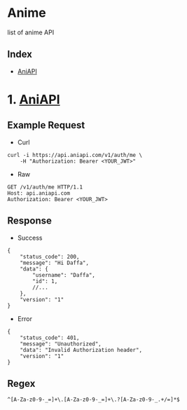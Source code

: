 # Anime
list of anime API

## Index
* [AniAPI](#1-aniapi)

# 1. [AniAPI](https://aniapi.com/docs/authentication)

## __Example Request__
* Curl
```
curl -i https://api.aniapi.com/v1/auth/me \
    -H "Authorization: Bearer <YOUR_JWT>"
```

* Raw
```
GET /v1/auth/me HTTP/1.1
Host: api.aniapi.com
Authorization: Bearer <YOUR_JWT>
```

## __Response__
* Success
```
{
    "status_code": 200,
    "message": "Hi Daffa",
    "data": {
        "username": "Daffa",
        "id": 1,
        //...
    },
    "version": "1"
}
```
* Error
```
{
    "status_code": 401,
    "message": "Unauthorized",
    "data": "Invalid Authorization header",
    "version": "1"
}
```

## __Regex__
```
^[A-Za-z0-9-_=]+\.[A-Za-z0-9-_=]+\.?[A-Za-z0-9-_.+/=]*$
```